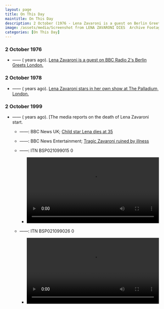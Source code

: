 ```yaml
---
layout: page
title: On This Day
maintitle: On This Day
description: 2 October (1976 - Lena Zavaroni is a guest on Berlin Greets London. 1978 - Lena Zavaroni stars in her own show at The Palladium, London. 1999 - The media reports on the death of Lena Zavaroni start.)
image: /assets/media/Screenshot from LENA ZAVARONI DIES  Archive Footage  ITN Source BSP021099011-0.png
categories: [On This Day]
---
```


### 2 October 1976
* —— (<span id="age1"></span> years ago). [Lena Zavaroni is a guest on BBC Radio 2's Berlin Greets London.](/bbc%20radio%202/1976/10/02/berlin-greets-london.html)

### 2 October 1978
* —— (<span id="age2"></span> years ago). [Lena Zavaroni stars in her own show at The Palladium, London.](/theatre/the%20london%20palladium/the%20lena%20zavaroni%20show/1978/10/02/the-lena-zavaroni-show.html)

### 2 October 1999
* —— (<span id="age3"></span> years ago). [The media reports on the death of Lena Zavaroni start.
   * ——: BBC News UK; [Child star Lena dies at 35](http://news.bbc.co.uk/1/hi/uk/463512.stm)
   * ——: BBC News Entertainment; [Tragic Zavaroni ruined by illness](http://news.bbc.co.uk/1/hi/entertainment/463549.stm)

   * ——: ITN BSP021099015 0
      * <video src="/assets/media/LENA ZAVARONI DIES  Archive Footage  ITN Source BSP021099015-0.mp4" width="100%" controls controlsList="nodownload"><p>If you are reading this, it is because your browser does not support the HTML5 video element.</p></video>
   * ——: ITN BSP021099026 0
      * <video src="/assets/media/LENA ZAVARONI DIES  Archive Footage  ITN Source BSP021099026-0.mp4" width="100%" controls controlsList="nodownload"><p>If you are reading this, it is because your browser does not support the HTML5 video element.</p></video>

<!-- Script for calculating number of years ago -->
<script>
var dob = '19761002';
var year = Number(dob.substr(0, 4));
var month = Number(dob.substr(4, 2)) - 1;
var day = Number(dob.substr(6, 2));
var today = new Date();
var age1 = today.getFullYear() - year;
if (today.getMonth() < month || (today.getMonth() == month && today.getDate() < day)) {
age1--;
}
document.getElementById("age1").innerHTML=age1;

var dob = '19781002';
var year = Number(dob.substr(0, 4));
var month = Number(dob.substr(4, 2)) - 1;
var day = Number(dob.substr(6, 2));
var today = new Date();
var age2 = today.getFullYear() - year;
if (today.getMonth() < month || (today.getMonth() == month && today.getDate() < day)) {
age2--;
}
document.getElementById("age2").innerHTML=age2;

var dob = '19991002';
var year = Number(dob.substr(0, 4));
var month = Number(dob.substr(4, 2)) - 1;
var day = Number(dob.substr(6, 2));
var today = new Date();
var age3 = today.getFullYear() - year;
if (today.getMonth() < month || (today.getMonth() == month && today.getDate() < day)) {
age3--;
}
document.getElementById("age3").innerHTML=age3;
</script>
